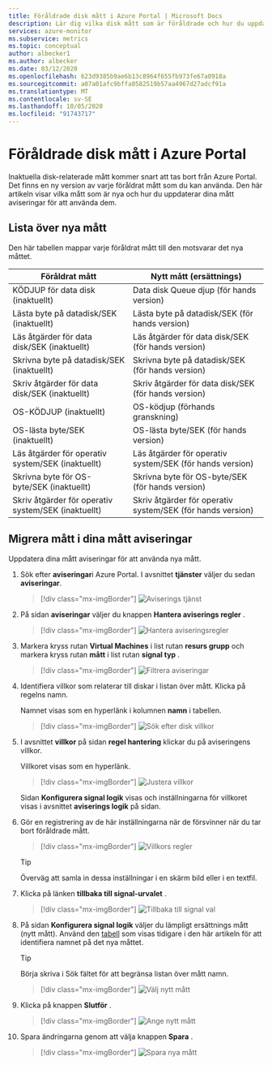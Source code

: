 ```yaml
---
title: Föråldrade disk mått i Azure Portal | Microsoft Docs
description: Lär dig vilka disk mått som är föråldrade och hur du uppdaterar mått aviseringar för att använda nya mått.
services: azure-monitor
ms.subservice: metrics
ms.topic: conceptual
author: albecker1
ms.author: albecker
ms.date: 03/12/2020
ms.openlocfilehash: 623d9385b9ae6b13c8964f655fb973fe67a0918a
ms.sourcegitcommit: a07a01afc9bffa0582519b57aa4967d27adcf91a
ms.translationtype: MT
ms.contentlocale: sv-SE
ms.lasthandoff: 10/05/2020
ms.locfileid: "91743717"
---
```

# <a name="disk-metrics-deprecation-in-the-azure-portal"></a>Föråldrade disk mått i Azure Portal

Inaktuella disk-relaterade mått kommer snart att tas bort från Azure Portal. Det finns en ny version av varje föråldrat mått som du kan använda. Den här artikeln visar vilka mått som är nya och hur du uppdaterar dina mått aviseringar för att använda dem.

## <a name="list-of-new-metrics"></a>Lista över nya mått

Den här tabellen mappar varje föråldrat mått till den motsvarar det nya måttet. 

|Föråldrat mått|Nytt mått (ersättnings)|
|----|----|
|KÖDJUP för data disk (inaktuellt)|Data disk Queue djup (för hands version)|
|Lästa byte på datadisk/SEK (inaktuellt)|Lästa byte på datadisk/SEK (för hands version)|
|Läs åtgärder för data disk/SEK (inaktuellt)|Läs åtgärder för data disk/SEK (för hands version)|
|Skrivna byte på datadisk/SEK (inaktuellt)|Skrivna byte på datadisk/SEK (för hands version)|
|Skriv åtgärder för data disk/SEK (inaktuellt)|Skriv åtgärder för data disk/SEK (för hands version)|
|OS-KÖDJUP (inaktuellt)|OS-ködjup (förhands granskning)|
|OS-lästa byte/SEK (inaktuellt)|OS-lästa byte/SEK (för hands version)|
|Läs åtgärder för operativ system/SEK (inaktuellt)|Läs åtgärder för operativ system/SEK (för hands version)|
|Skrivna byte för OS-byte/SEK (inaktuellt)|Skrivna byte för OS-byte/SEK (för hands version)|
|Skriv åtgärder för operativ system/SEK (inaktuellt)|Skriv åtgärder för operativ system/SEK (för hands version)|

<a id="update-metrics" />

## <a name="migrate-metrics-in-your-metric-alerts"></a>Migrera mått i dina mått aviseringar

Uppdatera dina mått aviseringar för att använda nya mått.

1. Sök efter **aviseringar**i Azure Portal. I avsnittet **tjänster** väljer du sedan **aviseringar**.

   > [!div class="mx-imgBorder"]
   > ![Aviserings tjänst](./media/portal-disk-metrics-deprecation/alert-service-azure-portal.png)

2. På sidan **aviseringar** väljer du knappen **Hantera aviserings regler** . 

   > [!div class="mx-imgBorder"]
   > ![Hantera aviseringsregler](./media/portal-disk-metrics-deprecation/manage-alert-rules-button.png)

3. Markera kryss rutan **Virtual Machines** i list rutan **resurs grupp** och markera kryss rutan **mått** i list rutan **signal typ** . 

   > [!div class="mx-imgBorder"]
   > ![Filtrera aviseringar](./media/portal-disk-metrics-deprecation/filter-alerts.png)

4. Identifiera villkor som relaterar till diskar i listan över mått. Klicka på regelns namn. 

   Namnet visas som en hyperlänk i kolumnen **namn** i tabellen.

   > [!div class="mx-imgBorder"]
   > ![Sök efter disk villkor](./media/portal-disk-metrics-deprecation/find-disk-conditions.png)

5. I avsnittet **villkor** på sidan **regel hantering** klickar du på aviseringens villkor. 

   Villkoret visas som en hyperlänk.  

   > [!div class="mx-imgBorder"]
   > ![Justera villkor](./media/portal-disk-metrics-deprecation/adjust-condition.png)

   Sidan **Konfigurera signal logik** visas och inställningarna för villkoret visas i avsnittet **aviserings logik** på sidan.

6. Gör en registrering av de här inställningarna när de försvinner när du tar bort föråldrade mått.

   > [!div class="mx-imgBorder"]
   > ![Villkors regler](./media/portal-disk-metrics-deprecation/condition-rules.png)

   > [!TIP] 
   > Överväg att samla in dessa inställningar i en skärm bild eller i en textfil. 

7. Klicka på länken **tillbaka till signal-urvalet** .

   > [!div class="mx-imgBorder"]
   > ![Tillbaka till signal val](./media/portal-disk-metrics-deprecation/back-to-signal-selection.png)

8. På sidan **Konfigurera signal logik** väljer du lämpligt ersättnings mått (nytt mått). Använd den [tabell](#update-metrics) som visas tidigare i den här artikeln för att identifiera namnet på det nya måttet.

   > [!TIP] 
   > Börja skriva i Sök fältet för att begränsa listan över mått namn. 

   > [!div class="mx-imgBorder"]
   > ![Välj nytt mått](./media/portal-disk-metrics-deprecation/choose-new-metric.png)

9. Klicka på knappen **Slutför** . 

   > [!div class="mx-imgBorder"]
   > ![Ange nytt mått](./media/portal-disk-metrics-deprecation/set-new-metric.png)

10. Spara ändringarna genom att välja knappen **Spara** . 

    > [!div class="mx-imgBorder"]
    > ![Spara nya mått](./media/portal-disk-metrics-deprecation/save-new-metric.png)






